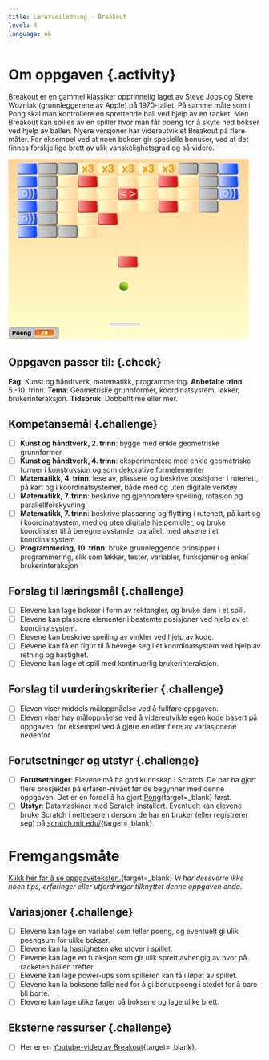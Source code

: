 ```yaml
---
title: Lærerveiledning - Breakout
level: 4
language: nb
---
```


# Om oppgaven {.activity}
Breakout er en gammel klassiker opprinnelig laget av Steve Jobs og
Steve Wozniak (grunnleggerene av Apple) på 1970-tallet. På samme måte
som i Pong skal man kontrollere en sprettende ball ved hjelp av en
racket. Men Breakout kan spilles av en spiller hvor man får poeng for
å skyte ned bokser ved hjelp av ballen. Nyere versjoner har
videreutviklet Breakout på flere måter. For eksempel ved at noen
bokser gir spesielle bonuser, ved at det finnes forskjellige brett av
ulik vanskelighetsgrad og så videre.

![](breakout.png)

## Oppgaven passer til: {.check}
 __Fag__: Kunst og håndtverk, matematikk, programmering.
__Anbefalte trinn__: 5.-10. trinn.
__Tema__: Geometriske grunnformer, koordinatsystem, løkker, brukerinteraksjon.
__Tidsbruk__: Dobbelttime eller mer.

## Kompetansemål {.challenge}
- [ ] __Kunst og håndtverk, 2. trinn__: bygge med enkle geometriske grunnformer
- [ ] __Kunst og håndtverk, 4. trinn__: eksperimentere med enkle geometriske former i konstruksjon og som dekorative formelementer
- [ ] __Matematikk, 4. trinn__: lese av, plassere og beskrive posisjoner i rutenett, på kart og i koordinatsystemer, både med og uten digitale verktøy
- [ ] __Matematikk, 7. trinn__: beskrive og gjennomføre speiling, rotasjon og parallellforskyvning
- [ ] __Matematikk, 7. trinn__: beskrive plassering og flytting i rutenett, på kart og i koordinatsystem, med og uten digitale hjelpemidler, og bruke koordinater til å beregne avstander parallelt med aksene i et koordinatsystem
- [ ] __Programmering, 10. trinn__: bruke grunnleggende prinsipper i programmering, slik som løkker, tester, variabler, funksjoner og enkel brukerinteraksjon

## Forslag til læringsmål {.challenge}
- [ ] Elevene kan lage bokser i form av rektangler, og bruke dem i et spill.
- [ ] Elevene kan plassere elementer i bestemte posisjoner ved hjelp av et koordinatsystem.
- [ ] Elevene kan beskrive speiling av vinkler ved hjelp av kode.
- [ ] Elevene kan få en figur til å bevege seg i et koordinatsystem ved hjelp av retning og hastighet.
- [ ] Elevene kan lage et spill med kontinuerlig brukerinteraksjon.

## Forslag til vurderingskriterier {.challenge}
- [ ] Eleven viser middels måloppnåelse ved å fullføre oppgaven.
- [ ] Eleven viser høy måloppnåelse ved å videreutvikle egen kode basert på oppgaven, for eksempel ved å gjøre en eller flere av variasjonene nedenfor.

## Forutsetninger og utstyr {.challenge}
- [ ] __Forutsetninger__: Elevene må ha god kunnskap i Scratch. De bør ha gjort flere prosjekter på erfaren-nivået før de begynner med denne oppgaven. Det er en fordel å ha gjort [Pong](../pong/pong.html){target=_blank} først.
- [ ] __Utstyr__: Datamaskiner med Scratch installert. Eventuelt kan elevene bruke Scratch i nettleseren dersom de har en bruker (eller registrerer seg) på [scratch.mit.edu/](http://scratch.mit.edu/){target=_blank}.

# Fremgangsmåte
[Klikk her for å se oppgaveteksten.](../breakout/breakout.html){target=_blank}
_Vi har dessverre ikke noen tips, erfaringer eller utfordringer tilknyttet denne oppgaven enda._

## Variasjoner {.challenge}
- [ ] Elevene kan lage en variabel som teller poeng, og eventuelt gi ulik poengsum for ulike bokser.
- [ ] Elevene kan la hastigheten øke utover i spillet.
- [ ] Elevene kan lage en funksjon som gir ulik sprett avhengig av hvor på racketen ballen treffer.
- [ ] Elevene kan lage power-ups som spilleren kan få i løpet av spillet.
- [ ] Elevene kan la boksene falle ned for å gi bonuspoeng i stedet for å bare bli borte.
- [ ] Elevene kan lage ulike farger på boksene og lage ulike brett.

## Eksterne ressurser {.challenge}
- [ ] Her er en [Youtube-video av Breakout](https://www.youtube.com/watch?v%3D-uJSEmIea9U){target=_blank}.
